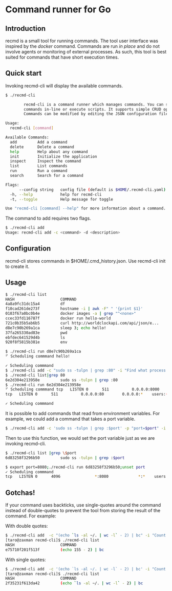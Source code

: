 # Command runner for Go

## Introduction

recmd is a small tool for running commands. The tool user interface was inspired by the *docker* command. Commands are run *in place* and do not involve agents or monitoring of external processes. As such, this tool is best suited for commands that have short execution times.

## Quick start

Invoking recmd-cli will display the available commands.

```bash
$ ./recmd-cli 

        recmd-cli is a command runner which manages commands. You can store
        commands in-line or execute scripts. It supports simple CRUD operations. 
        Commands can be modified by editing the JSON configuration file.

Usage:
  recmd-cli [command]

Available Commands:
  add         Add a command
  delete      Delete a command
  help        Help about any command
  init        Initialize the application
  inspect     Inspect the command
  list        List commands
  run         Run a command
  search      Search for a command

Flags:
      --config string   config file (default is $HOME/.recmd-cli.yaml)
  -h, --help            help for recmd-cli
  -t, --toggle          Help message for toggle

Use "recmd-cli [command] --help" for more information about a command.
```

The command to add requires two flags.

```bash
$ ./recmd-cli add
Usage: recmd-cli add -c <command> -d <description>
```

## Configuration

recmd-cli stores commands in $HOME/.cmd_history.json. Use recmd-cli init to create it.

## Usage 

```bash
$ ./recmd-cli list
HASH                    COMMAND                                         DESCRIPTION                                             DURATION
4a8a9fc31dc15a4         df                                              Show disk usage                                         0 second(s)
f10cad261de273f         hostname -i | awk -F" " '{print $1}'            Show IP address                                         0 second(s)
0103f67a0bc0b4e         docker images -a | grep "^<none>"               List all images with no tag                             0 second(s)
ccec33fd116787f         docker run hello-world                          Hello world from docker                                 1 second(s)
721c0b35b5ab6b5         curl http://worldclockapi.com/api/json/e...     REST Services that will return current date/time i...   0 second(s)
d8e7c90b269a1ca         sleep 3; echo hello!                            Sleep...                                                3 second(s)
37fa265330ad83e         pwd                                             List current directory                                  0 second(s)
ebfdec641529d4b         ls                                              List files                                              0 second(s)
920f8f5815b381e         env                                             env                                                     0 second(s) 

$ ./recmd-cli run d8e7c90b269a1ca
⠋ Scheduling commmand hello!

✓ Scheduling commmand 
$ ./recmd-cli add -c "sudo ss -tulpn | grep :80" -i "Find what process is listening to port 80"
$ ./recmd-cli list|grep 80
6e2d304e213958e         sudo ss -tulpn | grep :80                       Find what process is listening to port 80               -
$ ./recmd-cli run 6e2d304e213958e
⠋ Scheduling commmand tcp   LISTEN 0      511          0.0.0.0:8000      0.0.0.0:*    users:(("nginx",pid=543724,fd=5),("nginx",pid=543723,fd=5))
tcp   LISTEN 0      511          0.0.0.0:80        0.0.0.0:*    users:(("nginx",pid=543724,fd=4),("nginx",pid=543723,fd=4))

✓ Scheduling commmand 
```

It is possible to add commands that read from environment variables. For example, we could add a command that takes a port variable.

```bash
$ ./recmd-cli add -c 'sudo ss -tulpn | grep :$port' -p "port=$port" -i "Find what process is listenning to port"
```

Then to use this function, we would set the port variable just as we are invoking recmd-cli.

```bash
$ ./recmd-cli list |grep \$port
6d83258f3296b50         sudo ss -tulpn | grep :$port                    Find what process is listenning to port                 0 second(s)

$ export port=8080;./recmd-cli run 6d83258f3296b50;unset port
✓ Scheduling commmand 
tcp   LISTEN 0      4096               *:8080             *:*    users:(("hello",pid=160507,fd=3))  
```

## Gotchas!

If your command uses backticks, use single-quotes around the command instead of double-quotes to prevent the tool from storing the result of the command. For example:

With double quotes:

```bash
$ ./recmd-cli add  -c "(echo `ls -al ~/. | wc -l` - 2) | bc" -i "Count of dot files in home directory"
[taro@zaxman recmd-cli]$ ./recmd-cli list
HASH                    COMMAND                                         DESCRIPTION                                             DURATION
e75710f201f513f         (echo 155 - 2) | bc                             Count of dot files in home directory                    -
```

With single quotes:

```bash
$ ./recmd-cli add  -c '(echo `ls -al ~/. | wc -l` - 2) | bc' -i "Count of dot files in home directory"
[taro@zaxman recmd-cli]$ ./recmd-cli list
HASH                    COMMAND                                         DESCRIPTION                                             DURATION
2f35231f613da42         (echo `ls -al ~/. | wc -l` - 2) | bc            Count of dot files in home directory                    -
```

